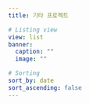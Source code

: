 ```yaml
---
title: 기타 프로젝트

# Listing view
view: list
banner:
  caption: ""
  image: ""

# Sorting
sort_by: date
sort_ascending: false
---
```

